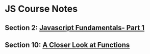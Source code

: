 # JS Course Notes

## Section 2: [Javascript Fundamentals- Part 1](2-js-fundamentals1.md)
## Section 10: [A Closer Look at Functions](10-functions.md )
